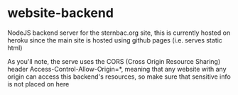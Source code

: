 # website-backend

NodeJS backend server for the sternbac.org site, this is currently hosted on heroku 
since the main site is hosted using github pages (i.e. serves static html)

As you'll note, the serve uses the CORS (Cross Origin Resource Sharing) header Access-Control-Allow-Origin=*,
meaning that any website with any origin can access this backend's resources, so make sure that sensitive info is
not placed on here
